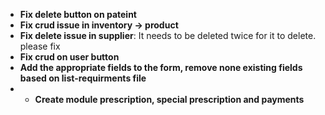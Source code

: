 - **Fix delete button on pateint**
- **Fix crud issue in inventory -> product**
- **Fix delete issue in supplier**: It needs to be deleted twice for it to delete. please fix
- **Fix crud on user button**
- **Add the appropriate fields to the form, remove none existing fields based on list-requirments file**
- - **Create module prescription, special prescription and payments**
